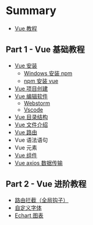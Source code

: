 # Summary

* [Vue 教程](README.md)

## Part 1 - Vue 基础教程
* [Vue 安装](post/installation/README.md)
    * [Windows 安装 npm](post/installation/install_npm.md)
    * [npm 安装 vue](post/installation/install_vue.md)
* [Vue 项目创建](post/basic/project_init.md)
* [Vue 编辑软件](post/edit/README.md)
    * [Webstorm](post/edit/webstorm.md)
    * [Vscode](post/edit/vscode.md)
* [Vue 目录结构](post/basic/structure.md)
* [Vue 文件介绍](post/basic/instance.md)
* [Vue 路由](post/basic/router.md)
* Vue 语法语句
* Vue 元素
* [Vue 组件](post/basic/component.md)
* [Vue axios 数据传输](post/basic/axios.md)

## Part 2 - Vue 进阶教程
* [路由拦截（全局钩子）](post/advanced/router_beforeEach.md)
* [自定义字体](post/advanced/diy_font.md)
* [Echart 图表](post/advanced/echart.md)

